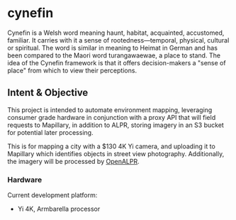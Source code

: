 # cynefin
Cynefin is a Welsh word meaning haunt, habitat, acquainted, accustomed, familiar. It carries with it a sense of rootedness—temporal, physical, cultural or spiritual. The word is similar in meaning to Heimat in German and has been compared to the Maori word turangawaewae, a place to stand. The idea of the Cynefin framework is that it offers decision-makers a "sense of place" from which to view their perceptions.

## Intent & Objective
This project is intended to automate environment mapping, leveraging consumer grade hardware in conjunction with a proxy API that will field requests to Mapillary, in addition to ALPR, storing imagery in an S3 bucket for potential later processing.

This is for mapping a city with a $130 4K Yi camera, and uploading it to Mapillary which identifies objects in street view photography. Additionally, the imagery will be processed by [OpenALPR](https://github.com/openalpr/openalpr).

### Hardware
Current development platform:

- Yi 4K,  Armbarella processor 

